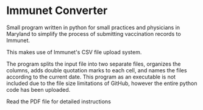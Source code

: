 # Immunet Converter


Small program written in python for small practices and physicians in Maryland to simplify the process of submitting vaccination records to Immunet. 

This makes use of Immunet's CSV file upload system. 

The program splits the input file into two separate files, organizes the columns, adds double quotation marks to each cell, and names the files according to the current date. 
This program as an executable is not included due to the file size limitations of GitHub, however the entire python code has been uploaded.  

Read the PDF file for detailed instructions 

